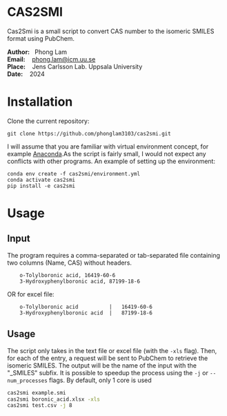 # CAS2SMI

Cas2Smi is a small script to convert CAS number to the isomeric SMILES format using PubChem.

**Author:** &nbsp;&nbsp;Phong Lam<br />
**Email:**  &nbsp;&nbsp;&nbsp;phong.lam@icm.uu.se <br />
**Place:** &nbsp;&nbsp;&nbsp;Jens Carlsson Lab. Uppsala University <br />
**Date:** &nbsp;&nbsp;  2024 </br >

# Installation 

Clone the current repository:

    git clone https://github.com/phonglam3103/cas2smi.git

I will assume that you are familiar with virtual environment concept, for example [Anaconda](https://docs.anaconda.com/anaconda/install/index.html).As the script is fairly small, I would not expect any conflicts with other programs. An example of setting up the environment:

    conda env create -f cas2smi/environment.yml
    conda activate cas2smi
    pip install -e cas2smi

# Usage

## Input

The program requires a comma-separated or tab-separated file containing two columns (Name, CAS) without headers.

```
    o-Tolylboronic acid, 16419-60-6
    3-Hydroxyphenylboronic acid, 87199-18-6
```

OR for excel file:

```
    o-Tolylboronic acid          |   16419-60-6
    3-Hydroxyphenylboronic acid  |   87199-18-6
```

## Usage

The script only takes in the text file or excel file (with the `-xls` flag). Then, for each of the entry, a request will be sent to PubChem to retrieve the isomeric SMILES. The output will be the name of the input with the "_SMILES" subfix. It is possible to speedup the process using the `-j` or `--num_processes` flags. By default, only 1 core is used

```bash
cas2smi example.smi
cas2smi boronic_acid.xlsx -xls
cas2smi test.csv -j 8
```
